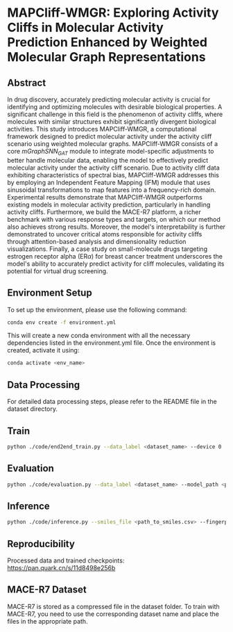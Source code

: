 # MAPCliff-WMGR: Exploring Activity Cliffs in Molecular Activity Prediction Enhanced by Weighted Molecular Graph Representations

## Abstract
In drug discovery, accurately predicting molecular activity is crucial for identifying and optimizing molecules with desirable biological properties. A significant challenge in this field is the phenomenon of activity cliffs, where molecules with similar structures exhibit significantly divergent biological activities. This study introduces MAPCliff-WMGR, a computational framework designed to predict molecular activity under the activity cliff scenario using weighted molecular graphs. MAPCliff-WMGR consists of a core $mGraphSNN_{GAT}$ module to integrate model-specific adjustments to better handle molecular data, enabling the model to effectively predict molecular activity under the activity cliff scenario. Due to activity cliff data exhibiting characteristics of spectral bias, MAPCliff-WMGR addresses this by employing an Independent Feature Mapping (IFM) module that uses sinusoidal transformations to map features into a frequency-rich domain. Experimental results demonstrate that MAPCliff-WMGR outperforms existing models in molecular activity prediction, particularly in handling activity cliffs. Furthermore, we build the MACE-R7 platform, a richer benchmark with various response types and targets, on which our method also achieves strong results. Moreover, the model's interpretability is further demonstrated to uncover critical atoms responsible for activity cliffs through attention-based analysis and dimensionality reduction visualizations. Finally, a case study on small-molecule drugs targeting estrogen receptor alpha (ER$\alpha$) for breast cancer treatment underscores the model's ability to accurately predict activity for cliff molecules, validating its potential for virtual drug screening.

## Environment Setup

To set up the environment, please use the following command:

```bash
conda env create -f environment.yml
```

This will create a new conda environment with all the necessary dependencies listed in the environment.yml file. Once the environment is created, activate it using:

```bash
conda activate <env_name>
```

## Data Processing
For detailed data processing steps, please refer to the README file in the dataset directory.

## Train
```bash
python ./code/end2end_train.py --data_label <dataset_name> --device 0
```

## Evaluation
```bash
python ./code/evaluation.py --data_label <dataset_name> --model_path <path_to_trained_model.pth> --device 0
```

## Inference
```bash
python ./code/inference.py --smiles_file <path_to_smiles.csv> --fingerprint_file <path_to_fingerprints.csv> --model_path <path_to_trained_model.pth> --output_file <output_path.csv>
```

## Reproducibility
Processed data and trained checkpoints: https://pan.quark.cn/s/11d8498e256b

## MACE-R7 Dataset
MACE-R7 is stored as a compressed file in the dataset folder. To train with MACE-R7, you need to use the corresponding dataset name and place the files in the appropriate path.
